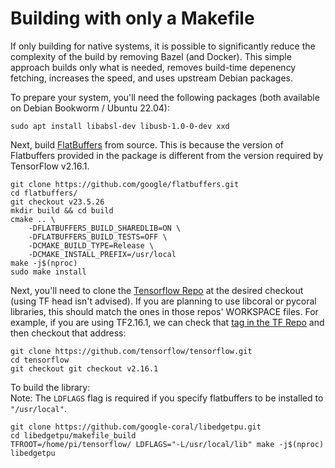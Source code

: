 # Building with only a Makefile

If only building for native systems, it is possible to significantly reduce the complexity of the build by removing Bazel (and Docker). This simple approach builds only what is needed, removes build-time depenency fetching, increases the speed, and uses upstream Debian packages.

To prepare your system, you'll need the following packages (both available on Debian Bookworm / Ubuntu 22.04):
```
sudo apt install libabsl-dev libusb-1.0-0-dev xxd
```

Next, build [FlatBuffers](https://github.com/google/flatbuffers) from source. This is because the version of Flatbuffers provided in the package is different from the version required by TensorFlow v2.16.1.
```
git clone https://github.com/google/flatbuffers.git
cd flatbuffers/
git checkout v23.5.26
mkdir build && cd build
cmake .. \
    -DFLATBUFFERS_BUILD_SHAREDLIB=ON \
    -DFLATBUFFERS_BUILD_TESTS=OFF \
    -DCMAKE_BUILD_TYPE=Release \
    -DCMAKE_INSTALL_PREFIX=/usr/local
make -j$(nproc)
sudo make install
```

Next, you'll need to clone the [Tensorflow Repo](https://github.com/tensorflow/tensorflow) at the desired checkout (using TF head isn't advised). If you are planning to use libcoral or pycoral libraries, this should match the ones in those repos' WORKSPACE files. For example, if you are using TF2.16.1, we can check that [tag in the TF Repo](https://github.com/tensorflow/tensorflow/tree/v2.16.1) and then checkout that address:
```
git clone https://github.com/tensorflow/tensorflow.git
cd tensorflow
git checkout git checkout v2.16.1
```

To build the library:  
Note: The `LDFLAGS` flag is required if you specify flatbuffers to be installed to `"/usr/local"`.
```
git clone https://github.com/google-coral/libedgetpu.git
cd libedgetpu/makefile_build
TFROOT=/home/pi/tensorflow/ LDFLAGS="-L/usr/local/lib" make -j$(nproc) libedgetpu
```
